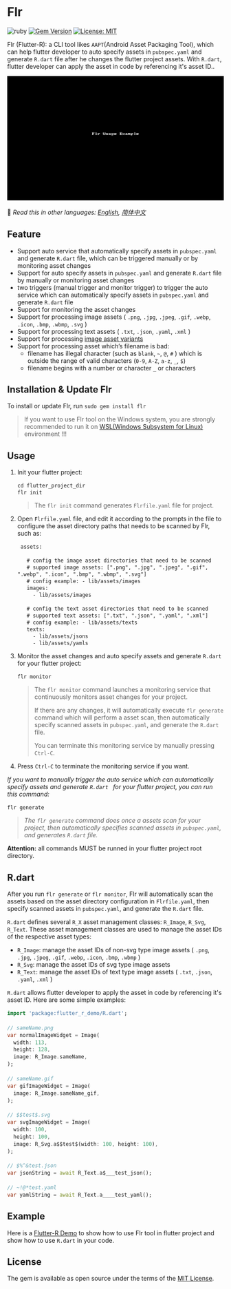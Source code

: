 # Flr

![ruby](https://img.shields.io/badge/language-ruby-orange.svg) [![Gem Version](https://badge.fury.io/rb/flr.svg)](http://badge.fury.io/rb/flr) [![License: MIT](https://img.shields.io/badge/License-MIT-yellow.svg)](https://opensource.org/licenses/MIT)


Flr (Flutter-R): a CLI tool likes `AAPT`(Android Asset Packaging Tool), which can help flutter developer to auto specify assets in `pubspec.yaml` and generate `R.dart` file after he changes the flutter project assets. With `R.dart`,  flutter developer can apply the asset in code by referencing it's asset ID..

![Flr Usage Example](README_Assets/flr-usage-example.gif)


📖 *Read this in other languages: [English](README.md),  [简体中文](README.zh-cn.md)*

## Feature

- Support auto service that automatically specify assets in `pubspec.yaml` and generate  `R.dart` file,  which can be triggered manually or by monitoring asset changes
- Support for auto specify assets in `pubspec.yaml` and generate  `R.dart` file by manually or monitoring asset changes
-  two triggers (manual trigger and monitor trigger) to trigger the auto service which can automatically specify assets in `pubspec.yaml` and generate  `R.dart` file
- Support for monitoring the asset changes
- Support for processing image assets ( `.png`, `.jpg`, `.jpeg`, `.gif`, `.webp`, `.icon`, `.bmp`, `.wbmp`, `.svg` ) 
- Support for processing text assets ( `.txt`, `.json`, `.yaml`, `.xml` ) 
- Support for processing [image asset variants](https://flutter.dev/docs/development/ui/assets-and-images#asset-variants)
- Support for processing asset which’s filename is bad:
   - filename has illegal character (such as  `blank`,  `~`, `@`, `#` ) which is outside the range of  valid characters (`0-9`, `A-Z`, `a-z`, `_`,  `$`)
   - filename begins with a number or character `_`  or character`$`
   

## Installation & Update Flr

To install or update Flr, run `sudo gem install flr`

> If you want to use Flr tool on the Windows system, you are strongly recommended to run it on [WSL(Windows Subsystem for Linux)](https://docs.microsoft.com/en-us/windows/wsl/install-win10) environment !!! 

## Usage

1. Init your flutter project:

    ```
    cd flutter_project_dir
    flr init
    ```
    
    > The `flr init` command generates `Flrfile.yaml` file for project.
    
2. Open `Flrfile.yaml` file, and edit it according to the prompts in the file to configure the asset directory paths that needs to be scanned by Flr, such as:

   ```
    assets:
    
      # config the image asset directories that need to be scanned
      # supported image assets: [".png", ".jpg", ".jpeg", ".gif", ".webp", ".icon", ".bmp", ".wbmp", ".svg"]
      # config example: - lib/assets/images
      images:
        - lib/assets/images
    
      # config the text asset directories that need to be scanned
      # supported text assets: [".txt", ".json", ".yaml", ".xml"]
      # config example: - lib/assets/texts
      texts:
        - lib/assets/jsons
        - lib/assets/yamls
   ```

3. Monitor the asset changes and auto specify assets and generate `R.dart` for your flutter project:

     ```shell
     flr monitor
     ```

     > The `flr monitor` command launches a monitoring service that continuously monitors asset changes for your project. 
     >
     > If there are any changes, it will automatically execute `flr generate` command which will perform a asset scan, then automatically specify scanned assets in `pubspec.yaml`, and generate the `R.dart` file. 
     >
     > You can terminate this monitoring service by manually pressing `Ctrl-C`.

4. Press `Ctrl-C` to terminate the monitoring service if you want. 



*If you want to manually trigger the auto service which can automatically specify assets and generate `R.dart ` for your flutter project, you can run this command:*  

```shell
flr generate
```
> *The `flr generate` command does once a assets scan for your project, then automatically specifies scanned assets in `pubspec.yaml`, and generates `R.dart` file.*



**Attention:**  all commands MUST be runned in your flutter project root directory.

## R.dart

After you run `flr generate` or `flr monitor`, Flr will automatically scan the assets based on the asset directory configuration in `Flrfile.yaml`, then specify scanned assets in `pubspec.yaml`, and generate the `R.dart` file.

`R.dart` defines several `R_X` asset management classes: `R_Image`, `R_Svg`, `R_Text`. These asset management classes are used to manage the asset IDs of the respective asset types:

- `R_Image`: manage the asset IDs of non-svg type image assets ( `.png`, `.jpg`, `.jpeg`, `.gif`, `.webp`, `.icon`, `.bmp`, `.wbmp` )
- `R_Svg`: manage the asset IDs of svg type image assets
- `R_Text`: manage the asset IDs of text type image assets ( `.txt`, `.json`, `.yaml`, `.xml` ) 

`R.dart` allows flutter developer to  apply the asset in code by referencing it's asset ID. Here are some simple examples:

```dart
import 'package:flutter_r_demo/R.dart';

// sameName.png
var normalImageWidget = Image(
  width: 113,
  height: 128,
  image: R_Image.sameName,
);

// sameName.gif
var gifImageWidget = Image(
  image: R_Image.sameName_gif,
);

// $$test$.svg
var svgImageWidget = Image(
  width: 100,
  height: 100,
  image: R_Svg.a$$test$(width: 100, height: 100),
);

// $%^&test.json
var jsonString = await R_Text.a$___test_json();

// ~!@*test.yaml
var yamlString = await R_Text.a____test_yaml();

```

## Example

Here is a [Flutter-R Demo](https://github.com/YK-Unit/flutter_r_demo) to show how to use Flr tool in flutter project and show how to use `R.dart` in your code.

## License

The gem is available as open source under the terms of the [MIT License](https://opensource.org/licenses/MIT).
